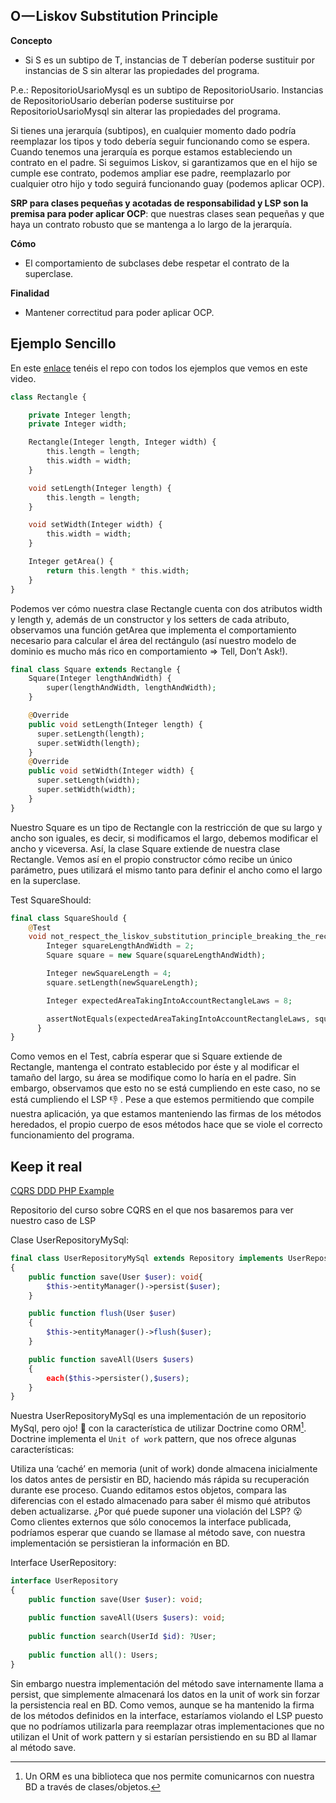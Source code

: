O — Liskov Substitution Principle
--------------------------------

**Concepto**

- Si S es un subtipo de T, instancias de T deberían poderse sustituir por instancias de S sin alterar las propiedades del programa.

P.e.: RepositorioUsarioMysql es un subtipo de RepositorioUsario. Instancias de RepositorioUsario deberían poderse sustituirse por RepositorioUsarioMysql
sin alterar las propiedades del programa.

Si tienes una jerarquía (subtipos), en cualquier momento dado podría reemplazar los tipos y todo debería seguir funcionando como se espera. 
Cuando tenemos una jerarquía es porque estamos estableciendo un contrato en el padre. Si seguimos Liskov, si garantizamos que en el hijo
se cumple ese contrato, podemos ampliar ese padre, reemplazarlo por cualquier otro hijo y todo seguirá funcionando guay (podemos aplicar OCP).

**SRP para clases pequeñas y acotadas de responsabilidad y LSP son la premisa para poder aplicar OCP**: que nuestras clases sean pequeñas y que haya
un contrato robusto que se mantenga a lo largo de la jerarquía.


**Cómo**

- El comportamiento de subclases debe respetar el contrato de la superclase.

**Finalidad**

- Mantener correctitud para poder aplicar OCP.


Ejemplo Sencillo
---------------

En este [enlace](https://github.com/CodelyTV/java-solid-examples/tree/master/src/main/java/tv/codely/solid_principles/liskov_substitution_principle) 
tenéis el repo con todos los ejemplos que vemos en este video.

```php
class Rectangle {

    private Integer length;      
    private Integer width;

    Rectangle(Integer length, Integer width) {  
        this.length = length;
        this.width = width;
    }

    void setLength(Integer length) {
        this.length = length;
    }

    void setWidth(Integer width) {
        this.width = width;
    }

    Integer getArea() {
        return this.length * this.width;
    }
}
```

Podemos ver cómo nuestra clase Rectangle cuenta con dos atributos width y length y, además de un constructor y los 
setters de cada atributo, observamos una función getArea que implementa el comportamiento necesario para calcular el área 
del rectángulo (así nuestro modelo de dominio es mucho más rico en comportamiento => Tell, Don’t Ask!).


```php
final class Square extends Rectangle {
    Square(Integer lengthAndWidth) {
        super(lengthAndWidth, lengthAndWidth);
    }

    @Override
    public void setLength(Integer length) {
      super.setLength(length);
      super.setWidth(length);
    }
    @Override
    public void setWidth(Integer width) {
      super.setLength(width);
      super.setWidth(width);
    }
}
```

Nuestro Square es un tipo de Rectangle con la restricción de que su largo y ancho son iguales, es decir, si modificamos 
el largo, debemos modificar el ancho y viceversa. Así, la clase Square extiende de nuestra clase Rectangle.
Vemos así en el propio constructor cómo recibe un único parámetro, pues utilizará el mismo tanto para definir el
 ancho como el largo en la superclase.

Test SquareShould:

```php
final class SquareShould {
    @Test
    void not_respect_the_liskov_substitution_principle_breaking_the_rectangle_laws_while_modifying_its_length() {
        Integer squareLengthAndWidth = 2;
        Square square = new Square(squareLengthAndWidth);

        Integer newSquareLength = 4;
        square.setLength(newSquareLength);

        Integer expectedAreaTakingIntoAccountRectangleLaws = 8;

        assertNotEquals(expectedAreaTakingIntoAccountRectangleLaws, square.getArea());
	  }
}
```

Como vemos en el Test, cabría esperar que si Square extiende de Rectangle, mantenga el contrato establecido por éste 
y al modificar el tamaño del largo, su área se modifique como lo haría en el padre. Sin embargo, observamos que esto no se
 está cumpliendo en este caso, no se está cumpliendo el LSP 👎 .
Pese a que estemos permitiendo que compile nuestra aplicación, ya que estamos manteniendo las firmas de los métodos heredados, 
el propio cuerpo de esos métodos hace que se viole el correcto funcionamiento del programa.


Keep it real
------------

[CQRS DDD PHP Example](https://github.com/CodelyTV/cqrs-ddd-php-example/blob/master/src/Mooc/Students/Infrastructure/Persistence/StudentRepositoryMySql.php)

Repositorio del curso sobre CQRS en el que nos basaremos para ver nuestro caso de LSP

Clase UserRepositoryMySql:

```php
final class UserRepositoryMySql extends Repository implements UserRepository
{
    public function save(User $user): void{
        $this->entityManager()->persist($user);    
    }

    public function flush(User $user)
    {
        $this->entityManager()->flush($user);
    }

    public function saveAll(Users $users)
    {
        each($this->persister(),$users);
    }
}
```
Nuestra UserRepositoryMySql es una implementación de un repositorio MySql, pero ojo! 👀 con la característica de utilizar 
Doctrine como ORM[^ORM]. Doctrine implementa el `Unit of work` pattern, que nos ofrece algunas características:

Utiliza una ‘caché’ en memoria (unit of work) donde almacena inicialmente los datos antes de persistir en BD, haciendo más 
rápida su recuperación durante ese proceso.
Cuando editamos estos objetos, compara las diferencias con el estado almacenado para saber él mismo qué atributos deben 
actualizarse.
¿Por qué puede suponer una violación del LSP? 😮
Como clientes externos que sólo conocemos la interface publicada, podríamos esperar que cuando se llamase al método save, con 
nuestra implementación se persistieran la información en BD.

Interface UserRepository:

```php
interface UserRepository
{
    public function save(User $user): void;
    
    public function saveAll(Users $users): void;
    
    public function search(UserId $id): ?User;
    
    public function all(): Users;
}
```

Sin embargo nuestra implementación del método save internamente llama a persist, que simplemente almacenará los datos 
en la unit of work sin forzar la persistencia real en BD. Como vemos, aunque se ha mantenido la firma de los 
métodos definidos en la interface, estaríamos violando el LSP puesto que no podríamos utilizarla para reemplazar otras 
implementaciones que no utilizan el Unit of work pattern y si estarían persistiendo en su BD al llamar al método save.

[^ORM]: Un ORM es una biblioteca que nos permite comunicarnos con nuestra BD a través de clases/objetos.